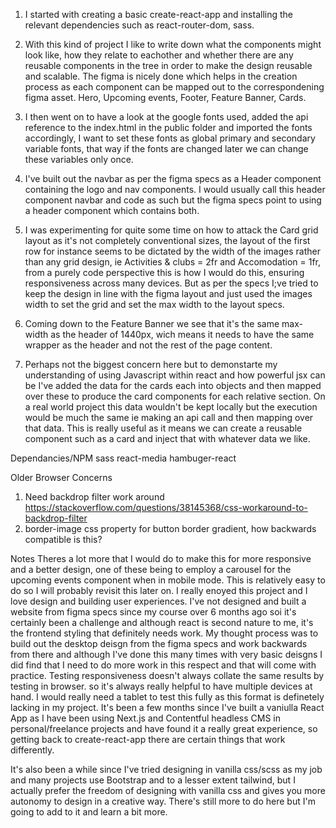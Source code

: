 1. I started with creating a basic create-react-app and installing the relevant dependencies such as react-router-dom, sass.

2. With this kind of project I like to write down what the components might look like, how they relate to eachother and whether there are any reusable components in the tree in order to make the design reusable and scalable. The figma is nicely done which helps in the creation process as each component can be mapped out to the correspondening figma asset. Hero, Upcoming events, Footer, Feature Banner, Cards. 

3. I then went on to have a look at the google fonts used, added the api reference to the index.html in the public folder and imported the fonts accordingly, I want to set these fonts as global primary and secondary variable fonts, that way if the fonts are changed later we can change these variables only once. 

4. I've built out the navbar as per the figma specs as a Header component containing the logo and nav components. I would usually call this header component navbar and code as such but the figma specs point to using a header component which contains both.


5. I was experimenting for quite some time on how to attack the Card grid layout as it's not completely conventional sizes, the layout of the first row for instance seems to be dictated by the width of the images rather than any grid design, ie Activities & clubs = 2fr and Accomodation = 1fr, from a purely code perspective this is how I would do this, ensuring responsiveness across many devices. But as per the specs I;ve tried to keep the design in line with the figma layout and just used the images width to set the grid and set the max width to the layout specs. 

6. Coming down to the Feature Banner we see that it's the same max-width as the header of 1440px, wich means it needs to have the same wrapper as the header and not the rest of the page content.

7. Perhaps not the biggest concern here but to demonstarte my understanding of using Javascript within react and how powerful jsx can be I've added the data for the cards each into objects and then mapped over these to produce the card components for each relative section. On a real world project this data wouldn't be kept locally but the execution would be much the same ie making an api call and then mapping over that data. This is really useful as it means we can create a reusable component such as a card and inject that with whatever data we like. 

Dependancies/NPM
sass
react-media
hambuger-react


Older Browser Concerns

1. Need backdrop filter work around https://stackoverflow.com/questions/38145368/css-workaround-to-backdrop-filter 
2. border-image css property for button border gradient, how backwards compatible is this?

Notes 
Theres a lot more that I would do to make this for more responsive and a better design, one of these being to employ a carousel for the upcoming events component when in mobile mode. This is relatively easy to do so I will probably revisit this later on. 
I really enoyed this project and I love design and building user experiences. I've not designed and built a website from figma specs since my course over 6 months ago soi it's certainly been a challenge and although react is second nature to me, it's the frontend styling that definitely needs work. My thought process was to build out the desktop deisgn from the figma specs and work backwards from there and although I've done this many times with very basic deisgns I did find that I need to do more work in this respect and that will come with practice. 
Testing responsiveness doesn't always collate the same results by testing in browser. so it's always really helpful to have multiple devices at hand. I would really need a tablet to test this fully as this format is definetely lacking in my project. 
It's been a few months since I've built a vaniulla React App as I have been using Next.js and Contentful headless CMS in personal/freelance projects and have found it a really great experience, so getting back to create-react-app there are certain things that work differently.

It's also been a while since I've tried designing in vanilla css/scss as my job and many projects use Bootstrap and to a lesser extent tailwind, but I actually prefer the freedom of designing with vanilla css and gives you more autonomy to design in a creative way.
There's still more to do here but I'm going to add to it and learn a bit more.
